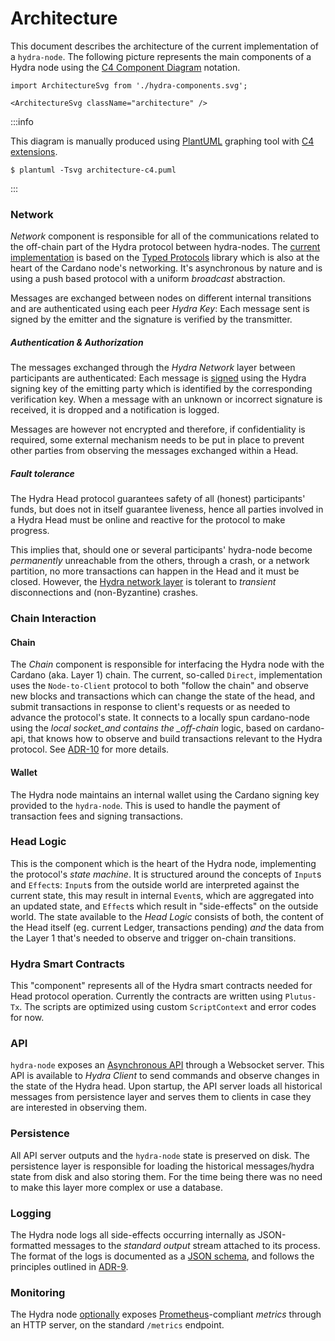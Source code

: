 # Architecture

This document describes the architecture of the current implementation
of a `hydra-node`. The following picture represents the main
components of a Hydra node using the [C4 Component
Diagram](https://c4model.com/#ComponentDiagram) notation.

```mdx-code-block
import ArchitectureSvg from './hydra-components.svg';

<ArchitectureSvg className="architecture" />
```

:::info

This diagram is manually produced using [PlantUML](https://plantuml.com) graphing tool with [C4 extensions](https://github.com/plantuml-stdlib/C4-PlantUML).

```
$ plantuml -Tsvg architecture-c4.puml
```

:::

### Network

_Network_ component is responsible for all of the communications related to the off-chain part of the Hydra protocol between hydra-nodes. The [current implementation](./networking) is based on the [Typed Protocols](https://github.com/input-output-hk/typed-protocols) library which is also at the heart of the Cardano node's networking. It's asynchronous by nature and is using a push based protocol with a uniform _broadcast_ abstraction. 

Messages are exchanged between nodes on different internal transitions and are authenticated using each peer _Hydra Key_: Each message sent is signed by the emitter and the signature is verified by the transmitter.

##### Authentication & Authorization

The messages exchanged through the _Hydra Network_ layer between
participants are authenticated: Each message is
[signed](https://github.com/cardano-scaling/hydra/issues/727) using
the Hydra signing key of the emitting party which is identified by
the corresponding verification key. When a message with an unknown
or incorrect signature is received, it is dropped and a notification
is logged.

Messages are however not encrypted and therefore, if confidentiality is
required, some external mechanism needs to be put in place to prevent
other parties from observing the messages exchanged within a Head.

##### Fault tolerance

The Hydra Head protocol guarantees safety of all (honest)
participants' funds, but does not in itself guarantee liveness, hence
all parties involved in a Hydra Head must be online and reactive for
the protocol to make progress.

This implies that, should one or several participants' hydra-node
become _permanently_ unreachable from the others, through a crash, or
a network partition, no more transactions can happen in the Head and
it must be closed. However, the [Hydra network
layer](https://hydra.family/head-protocol/unstable/haddock/hydra-node/Hydra-Node-Network.html)
is tolerant to _transient_ disconnections and (non-Byzantine) crashes.

### Chain Interaction

#### Chain

The _Chain_ component is responsible for interfacing the Hydra node with the Cardano (aka. Layer 1) chain. The current, so-called `Direct`, implementation uses the `Node-to-Client` protocol to both "follow the chain" and observe new blocks and transactions which can change the state of the head, and submit transactions in response to client's requests or as needed to advance the protocol's state. It connects to a locally spun cardano-node using the _local socket_and contains the \_off-chain_ logic, based on cardano-api, that knows how to observe and build transactions relevant to the Hydra protocol. See [ADR-10](/adr/10) for more details.

#### Wallet

The Hydra node maintains an internal wallet using the Cardano signing key provided to the `hydra-node`. This is used to handle the payment of transaction fees and signing transactions.

### Head Logic

This is the component which is the heart of the Hydra node, implementing the protocol's _state machine_. It is structured around the concepts of `Input`s and `Effect`s: `Input`s from the outside world are interpreted against the current state, this may result in internal `Event`s, which are aggregated into an updated state, and `Effect`s which result in "side-effects" on the outside world. The state available to the _Head Logic_ consists of both, the content of the Head itself (eg. current Ledger, transactions pending) _and_ the data from the Layer 1 that's needed to observe and trigger on-chain transitions.

### Hydra Smart Contracts

This "component" represents all of the Hydra smart contracts needed for Head protocol operation. Currently the contracts are written using `Plutus-Tx`. The scripts are optimized using custom `ScriptContext` and error codes for now.

### API

`hydra-node` exposes an [Asynchronous API](https://hydra.family/head-protocol/unstable/api-reference) through a Websocket server. This API is available to _Hydra Client_ to send commands and observe changes in the state of the Hydra head. Upon startup, the API server loads all historical messages from persistence layer and serves them to clients in case they are interested in observing them.

### Persistence

All API server outputs and the `hydra-node` state is preserved on disk. The persistence layer is responsible for loading the historical messages/hydra state from disk and also storing them. For the time being there was no need to make this layer more complex or use a database.

### Logging

The Hydra node logs all side-effects occurring internally as JSON-formatted messages to the _standard output_ stream attached to its process. The format of the logs is documented as a [JSON schema](https://raw.githubusercontent.com/input-output-hk/hydra/master/hydra-node/json-schemas/logs.yaml), and follows the principles outlined in [ADR-9](/adr/9).

### Monitoring

The Hydra node [optionally](https://hydra.family/head-protocol/docs/getting-started/quickstart#hydra-node-options) exposes [Prometheus](https://prometheus.io/)-compliant _metrics_ through an HTTP server, on the standard `/metrics` endpoint.
